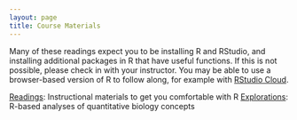 ```yaml
---
layout: page
title: Course Materials
---
```


Many of these readings expect you to be installing R and RStudio, and installing additional
packages in R that have useful functions.  If this is not possible, please check in 
with your instructor. You may be able to use a browser-based version of R to follow
along, for example with [RStudio Cloud](https://rstudio.cloud/).


<a href="{{ site.baseurl}}/readings">
<i class="fa fa-book fa-fw"></i> Readings</a>: Instructional materials to get you 
comfortable with R

<a href="{{ site.baseurl}}/explorations">
<i class="fa fa-line-chart fa-fw"></i> Explorations</a>: R-based analyses of quantitative
biology concepts

<!--
<a href="{{ site.baseurl}}/lectures">
<i class="fa fa-comment fa-fw"></i> Lectures</a>: Organized in-class lecture guides

<a href="{{ site.baseurl}}/materials">
<i class="fa fa-list-alt fa-fw"></i> Lecture Materials</a>: Collection of lecture notes

<a href="{{ site.baseurl}}/assignments">
<i class="fa fa-keyboard-o fa-fw"></i> Assignments</a>: Organized class reading and exercise materials

<a href="{{ site.baseurl}}/exercises">
<i class="fa fa-magic fa-fw"></i> Exercises</a>: Collection of modular exercises
-->
